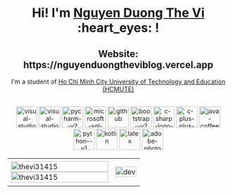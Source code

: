 <div align="center">
	<h1>Hi! I'm <a href="https://github.com/thevi31415">Nguyen Duong The Vi</a> :heart_eyes: !</h1>
	<h2>          Website: https://nguyenduongtheviblog.vercel.app
</h2>
	<div>I'm a student of <a href="https://hcmute.edu.vn/">Ho Chi Minh City University of Technology and Education (HCMUTE)</a> </div>
	<br />
	
<p align="center">
  <img width="48" height="48" src="https://img.icons8.com/color/48/visual-studio--v2.png" alt="visual-studio--v2"/>
  <img width="48" height="48" src="https://img.icons8.com/color/48/visual-studio-code-2019.png" alt="visual-studio-code-2019"/>
		<img width="48" height="48" src="https://img.icons8.com/color/48/pycharm--v2.png" alt="pycharm--v2"/>
  <img width="48" height="48" src="https://img.icons8.com/color/48/microsoft-sql-server.png" alt="microsoft-sql-server"/>	
<img width="48" height="48" src="https://img.icons8.com/fluency/48/github.png" alt="github"/>
	<img width="48" height="48" src="https://img.icons8.com/color/48/bootstrap--v2.png" alt="bootstrap--v2"/>
	<img width="48" height="48" src="https://img.icons8.com/color/48/c-sharp-logo-2.png" alt="c-sharp-logo-2"/>
	<img width="48" height="48" src="https://img.icons8.com/color/48/c-plus-plus-logo.png" alt="c-plus-plus-logo"/>
	<img width="48" height="48" src="https://img.icons8.com/color/48/java-coffee-cup-logo--v1.png" alt="java-coffee-cup-logo--v1"/>
	<img width="48" height="48" src="https://img.icons8.com/color/48/python--v1.png" alt="python--v1"/>
	<img width="48" height="48" src="https://img.icons8.com/color/48/kotlin.png" alt="kotlin"/>
	<img width="48" height="48" src="https://img.icons8.com/color/48/latex.png" alt="latex"/>
     <img width="48" height="48" src="https://img.icons8.com/color-glass/48/adobe-photoshop.png" alt="adobe-photoshop"/>
</p>


<table style="width:100%;">
  <tr>
    <td>
      <img src="https://github-readme-stats.vercel.app/api/top-langs/?username=thevi31415&bg_color=FFFFFF00&text_color=179fa3&layout=compact&hide=CSS&langs_count=10&custom_title=Top%20ngôn%20ngữ%20được%20dùng" alt="thevi31415" width="100%"/>
      <img src="https://github-readme-stats.vercel.app/api?username=thevi31415&bg_color=FFFFFF00&text_color=179fa3&show_icons=true&count_private=true&include_all_commits=true&custom_title=Hoạt%20động%20trên%20Github" alt="thevi31415" width="100%"/>
    </td>
    <td>
      <p align="center"> 
        <img src="https://cdn.dribbble.com/users/1059583/screenshots/4171367/coding-freak.gif" alt="dev" width="100%"/>
      </p>
    </td>
  </tr>
</table>

</div>

